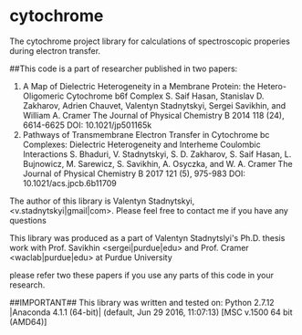 # cytochrome
The cytochrome project library for calculations of spectroscopic properies during electron transfer.

##This code is a part of researcher published in two papers:
1) A Map of Dielectric Heterogeneity in a Membrane Protein: the Hetero-Oligomeric Cytochrome b6f Complex S. Saif Hasan, Stanislav D. Zakharov, Adrien Chauvet, Valentyn Stadnytskyi, Sergei Savikhin, and William A. Cramer The Journal of Physical Chemistry B 2014 118 (24), 6614-6625 DOI: 10.1021/jp501165k
2)  Pathways of Transmembrane Electron Transfer in Cytochrome bc Complexes: Dielectric Heterogeneity and Interheme Coulombic Interactions S. Bhaduri, V. Stadnytskyi, S. D. Zakharov, S. Saif Hasan, L. Bujnowicz, M. Sarewicz, S. Savikhin, A. Osyczka, and W. A. Cramer The Journal of Physical Chemistry B 2017 121 (5), 975-983 DOI: 10.1021/acs.jpcb.6b11709


The author of this library is Valentyn Stadnytskyi, <v.stadnytskyi|gmail|com>. Please feel free to contact me if you have any questions


This library was produced as a part of Valentyn Stadnytslyi's Ph.D. thesis work with Prof. Savikhin <sergei|purdue|edu> and Prof. Cramer <waclab|purdue|edu> at Purdue University

please refer two these papers if you use any parts of this code in your research. 


##IMPORTANT##
This library was written and tested on:
Python 2.7.12 |Anaconda 4.1.1 (64-bit)| (default, Jun 29 2016, 11:07:13) [MSC v.1500 64 bit (AMD64)]

